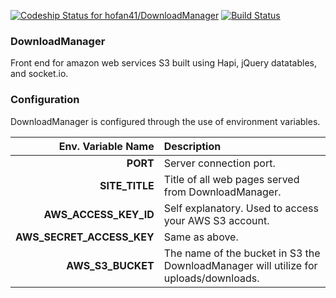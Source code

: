 [ ![Codeship Status for hofan41/DownloadManager](https://codeship.com/projects/91fe1280-a43a-0132-995a-12052818d981/status?branch=master)](https://codeship.com/projects/66348) [![Build Status](https://travis-ci.org/hofan41/DownloadManager.svg?branch=master)](https://travis-ci.org/hofan41/DownloadManager) 
### DownloadManager
Front end for amazon web services S3 built using Hapi, jQuery datatables, and socket.io.

### Configuration
DownloadManager is configured through the use of environment variables.

Env. Variable Name  | Description
-------------: | :-------------
**PORT**  | Server connection port.
**SITE_TITLE**  | Title of all web pages served from DownloadManager.
**AWS_ACCESS_KEY_ID** | Self explanatory. Used to access your AWS S3 account.
**AWS_SECRET_ACCESS_KEY** | Same as above.
**AWS_S3_BUCKET** | The name of the bucket in S3 the DownloadManager will utilize for uploads/downloads.
